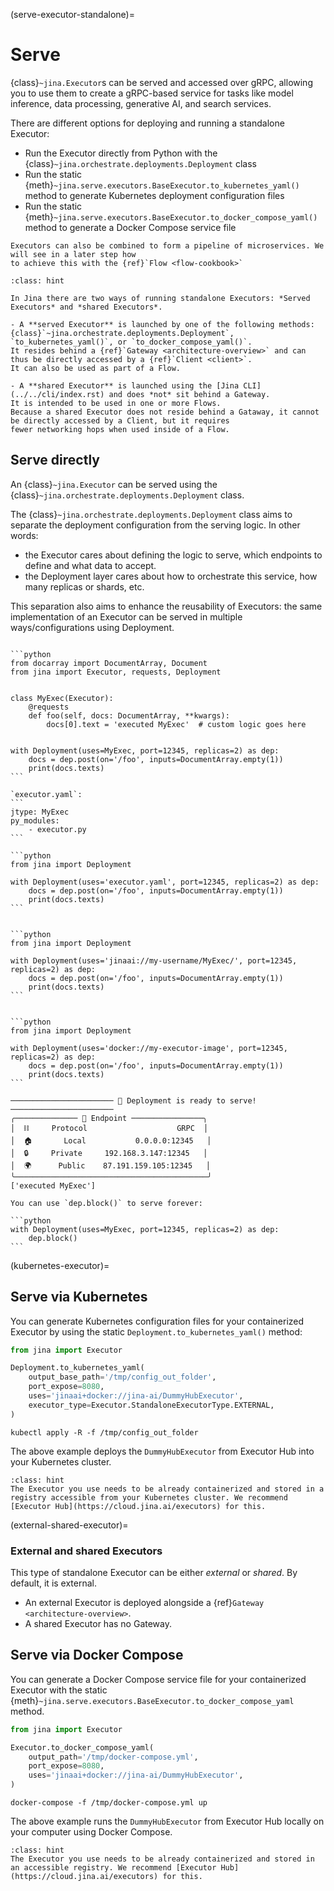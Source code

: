 (serve-executor-standalone)=
# Serve

{class}`~jina.Executor`s can be served and accessed over gRPC, allowing you to use them to create a gRPC-based service for tasks like model inference, data processing, generative AI, and search services.

There are different options for deploying and running a standalone Executor:
* Run the Executor directly from Python with the {class}`~jina.orchestrate.deployments.Deployment` class
* Run the static {meth}`~jina.serve.executors.BaseExecutor.to_kubernetes_yaml()` method to generate Kubernetes deployment configuration files
* Run the static {meth}`~jina.serve.executors.BaseExecutor.to_docker_compose_yaml()` method to generate a Docker Compose service file

```{seealso}
Executors can also be combined to form a pipeline of microservices. We will see in a later step how 
to achieve this with the {ref}`Flow <flow-cookbook>`
```

````{admonition} Served vs. shared Executor
:class: hint

In Jina there are two ways of running standalone Executors: *Served Executors* and *shared Executors*.

- A **served Executor** is launched by one of the following methods: {class}`~jina.orchestrate.deployments.Deployment`, `to_kubernetes_yaml()`, or `to_docker_compose_yaml()`.
It resides behind a {ref}`Gateway <architecture-overview>` and can thus be directly accessed by a {ref}`Client <client>`.
It can also be used as part of a Flow.

- A **shared Executor** is launched using the [Jina CLI](../../cli/index.rst) and does *not* sit behind a Gateway.
It is intended to be used in one or more Flows.
Because a shared Executor does not reside behind a Gataway, it cannot be directly accessed by a Client, but it requires
fewer networking hops when used inside of a Flow.
````

## Serve directly
An {class}`~jina.Executor` can be served using the {class}`~jina.orchestrate.deployments.Deployment` class.

The {class}`~jina.orchestrate.deployments.Deployment` class aims to separate the deployment configuration from the serving logic.
In other words:
* the Executor cares about defining the logic to serve, which endpoints to define and what data to accept.
* the Deployment layer cares about how to orchestrate this service, how many replicas or shards, etc.

This separation also aims to enhance the reusability of Executors: the same implementation of an Executor can be 
served in multiple ways/configurations using Deployment.

````{tab} Python class

```python
from docarray import DocumentArray, Document
from jina import Executor, requests, Deployment


class MyExec(Executor):
    @requests
    def foo(self, docs: DocumentArray, **kwargs):
        docs[0].text = 'executed MyExec'  # custom logic goes here


with Deployment(uses=MyExec, port=12345, replicas=2) as dep:
    docs = dep.post(on='/foo', inputs=DocumentArray.empty(1))
    print(docs.texts)
```
````

````{tab} YAML configuration
`executor.yaml`:
```
jtype: MyExec
py_modules:
    - executor.py
```

```python
from jina import Deployment

with Deployment(uses='executor.yaml', port=12345, replicas=2) as dep:
    docs = dep.post(on='/foo', inputs=DocumentArray.empty(1))
    print(docs.texts)
```
````

````{tab} Hub Executor

```python
from jina import Deployment

with Deployment(uses='jinaai://my-username/MyExec/', port=12345, replicas=2) as dep:
    docs = dep.post(on='/foo', inputs=DocumentArray.empty(1))
    print(docs.texts)
```

````

````{tab} Docker image

```python
from jina import Deployment

with Deployment(uses='docker://my-executor-image', port=12345, replicas=2) as dep:
    docs = dep.post(on='/foo', inputs=DocumentArray.empty(1))
    print(docs.texts)
```

````

```text
─────────────────────── 🎉 Deployment is ready to serve! ───────────────────────
╭────────────── 🔗 Endpoint ────────────────╮
│  ⛓     Protocol                    GRPC  │
│  🏠       Local           0.0.0.0:12345   │
│  🔒     Private     192.168.3.147:12345   │
│  🌍      Public    87.191.159.105:12345   │
╰───────────────────────────────────────────╯
['executed MyExec']
```

````{hint}
You can use `dep.block()` to serve forever:

```python
with Deployment(uses=MyExec, port=12345, replicas=2) as dep:
    dep.block()
```
````

(kubernetes-executor)=
## Serve via Kubernetes
You can generate Kubernetes configuration files for your containerized Executor by using the static `Deployment.to_kubernetes_yaml()` method:

```python
from jina import Executor

Deployment.to_kubernetes_yaml(
    output_base_path='/tmp/config_out_folder',
    port_expose=8080,
    uses='jinaai+docker://jina-ai/DummyHubExecutor',
    executor_type=Executor.StandaloneExecutorType.EXTERNAL,
)
```
```shell
kubectl apply -R -f /tmp/config_out_folder
```
The above example deploys the `DummyHubExecutor` from Executor Hub into your Kubernetes cluster.

````{admonition} Hint
:class: hint
The Executor you use needs to be already containerized and stored in a registry accessible from your Kubernetes cluster. We recommend [Executor Hub](https://cloud.jina.ai/executors) for this.
````

(external-shared-executor)=
### External and shared Executors
This type of standalone Executor can be either *external* or *shared*. By default, it is external.

- An external Executor is deployed alongside a {ref}`Gateway <architecture-overview>`. 
- A shared Executor has no Gateway. 

## Serve via Docker Compose

You can generate a Docker Compose service file for your containerized Executor with the static {meth}`~jina.serve.executors.BaseExecutor.to_docker_compose_yaml` method.

```python
from jina import Executor

Executor.to_docker_compose_yaml(
    output_path='/tmp/docker-compose.yml',
    port_expose=8080,
    uses='jinaai+docker://jina-ai/DummyHubExecutor',
)
```
```shell
docker-compose -f /tmp/docker-compose.yml up
```
The above example runs the `DummyHubExecutor` from Executor Hub locally on your computer using Docker Compose.

````{admonition} Hint
:class: hint
The Executor you use needs to be already containerized and stored in an accessible registry. We recommend [Executor Hub](https://cloud.jina.ai/executors) for this.
````


